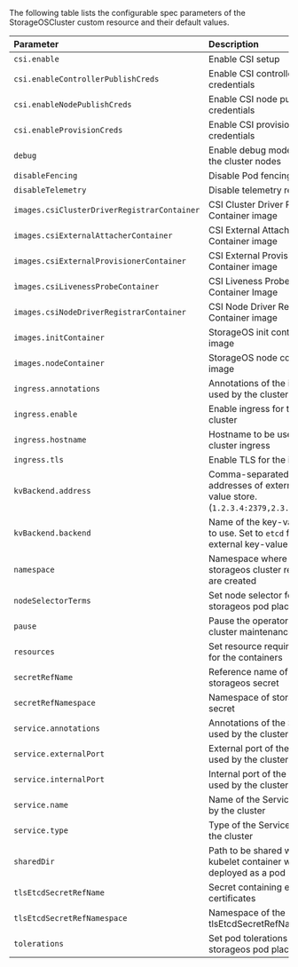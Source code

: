 The following table lists the configurable spec parameters of the StorageOSCluster custom resource and their default values.

| Parameter                                   | Description                                                                                  | Default
| :----------                                 | :-----------                                                                                 | :-------
| `csi.enable`                                | Enable CSI setup                                                                             | `false`
| `csi.enableControllerPublishCreds`          | Enable CSI controller publish credentials                                                    | `false`
| `csi.enableNodePublishCreds`                | Enable CSI node publish credentials                                                          | `false`
| `csi.enableProvisionCreds`                  | Enable CSI provision credentials                                                             | `false`
| `debug`                                     | Enable debug mode for all the cluster nodes                                                  | `false`
| `disableFencing`                            | Disable Pod fencing                                                                          | `false`
| `disableTelemetry`                          | Disable telemetry reports                                                                    | `false`
| `images.csiClusterDriverRegistrarContainer` | CSI Cluster Driver Registrar Container image                                                 | `quay.io/k8scsi/csi-cluster-driver-registrar:v1.0.1`
| `images.csiExternalAttacherContainer`       | CSI External Attacher Container image                                                        | `quay.io/k8scsi/csi-attacher:v1.0.1`
| `images.csiExternalProvisionerContainer`    | CSI External Provisioner Container image                                                     | `storageos/csi-provisioner:v1.0.1`
| `ìmages.csiLivenessProbeContainer`          | CSI Liveness Probe Container Image                                                           | `quay.io/k8scsi/livenessprobe:v1.0.1`
| `images.csiNodeDriverRegistrarContainer`    | CSI Node Driver Registrar Container image                                                    | `quay.io/k8scsi/csi-node-driver-registrar:v1.0.1`
| `images.initContainer`                      | StorageOS init container image                                                               | `storageos/init:0.1`
| `images.nodeContainer`                      | StorageOS node container image                                                               | `storageos/node:1.1.0`
| `ingress.annotations`                       | Annotations of the ingress used by the cluster                                               |
| `ingress.enable`                            | Enable ingress for the cluster                                                               | `false`
| `ingress.hostname`                          | Hostname to be used in cluster ingress                                                       | `storageos.local`
| `ingress.tls`                               | Enable TLS for the ingress                                                                   | `false`
| `kvBackend.address`                         | Comma-separated list of addresses of external key-value store. (`1.2.3.4:2379,2.3.4.5:2379`) |
| `kvBackend.backend`                         | Name of the key-value store to use. Set to `etcd` for external key-value store.              | `embedded`
| `namespace`                                 | Namespace where storageos cluster resources are created                                      | `storageos`
| `nodeSelectorTerms`                         | Set node selector for storageos pod placement                                                |
| `pause`                                     | Pause the operator for cluster maintenance                                                   | `false`
| `resources`                                 | Set resource requirements for the containers                                                 |
| `secretRefName`                             | Reference name of storageos secret                                                           |
| `secretRefNamespace`                        | Namespace of storageos secret                                                                |
| `service.annotations`                       | Annotations of the Service used by the cluster                                               |
| `service.externalPort`                      | External port of the Service used by the cluster                                             | `5705`
| `service.internalPort`                      | Internal port of the Service used by the cluster                                             | `5705`
| `service.name`                              | Name of the Service used by the cluster                                                      | `storageos`
| `service.type`                              | Type of the Service used by the cluster                                                      | `ClusterIP`
| `sharedDir`                                 | Path to be shared with kubelet container when deployed as a pod                              | `/var/lib/kubelet/plugins/kubernetes.io~storageos`
| `tlsEtcdSecretRefName`                      | Secret containing etcd client certificates                                                   |
| `tlsEtcdSecretRefNamespace`                 | Namespace of the tlsEtcdSecretRefName                                                        |
| `tolerations`                               | Set pod tolerations for storageos pod placement                                              |
